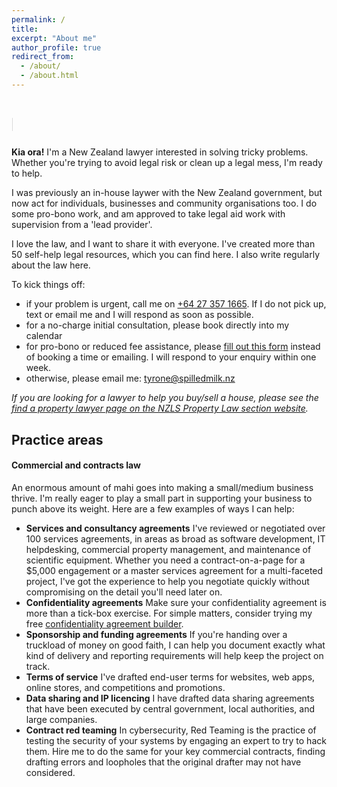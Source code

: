 ```yaml
---
permalink: /
title: 
excerpt: "About me"
author_profile: true
redirect_from: 
  - /about/
  - /about.html
---
```


  <style>
      .type {
  display:inline-block;
}
.type > span {
  display:grid;
  overflow: hidden;
  height:1.2em;
}
.type span span {
  width:0%;
  max-width:max-content;
  overflow: hidden;
  height:inherit;
  word-break:break-all;
  animation:
    c 2s infinite steps(1),  
    t 8s linear infinite alternate,
    m 48s steps(3) infinite;
}
.type span span:before {
  content:" ";
  display:inline-block;
}
@keyframes t{
  90%,100% {width:100%}
}
@keyframes c{
  0%,100%{box-shadow:5px 0 0 #0000}
  50%    {box-shadow:5px 0 0 #fff  }
}
@keyframes m{
  100% {transform:translateY(-300%)}
}

    </style>
<h1>
  <span style="line-height: 1.4;"> </span><span class="type">
  <span>
    <span>It's OK to 💧 over spilt 🥛.</span>
    <span>But not spilling 🥛 milk is better.</span>
    <span>Whether your 🥛 is ½ full or ½ empty, I can help.</span>
  </span>
</span>
</h1>


<b>Kia ora!</b> I'm a New Zealand lawyer interested in solving tricky problems. Whether you're trying to avoid legal risk or clean up a legal mess, I'm ready to help.

I was previously an in-house laywer with the New Zealand government, but now act for individuals, businesses and community organisations too. I do some pro-bono work, and am approved to take legal aid work with supervision from a 'lead provider'.

I love the law, and I want to share it with everyone. I've created more than 50 self-help legal resources, which you can find here. I also write regularly about the law here.

To kick things off:
- if your problem is urgent, call me on <a href="tel:+64 27 357 1665">+64 27 357 1665</a>. If I do not pick up, text or email me and I will respond as soon as possible.
- for a no-charge initial consultation, please book directly into my calendar
- for pro-bono or reduced fee assistance, please [fill out this form](form) instead of booking a time or emailing. I will respond to your enquiry within one week.
- otherwise, please email me: tyrone@spilledmilk.nz

*If you are looking for a lawyer to help you buy/sell a house, please see the [find a property lawyer page on the NZLS Property Law section website](http://www.propertylawyers.org.nz/public/find-a-lawyer).*

## Practice areas

#### Commercial and contracts law
An enormous amount of mahi goes into making a small/medium business thrive. I'm really eager to play a small part in supporting your business to punch above its weight. Here are a few examples of ways I can help:
- **Services and consultancy agreements** I've reviewed or negotiated over 100 services agreements, in areas as broad as software development, IT helpdesking, commercial property management, and maintenance of scientific equipment. Whether you need a contract-on-a-page for a $5,000 engagement or a master services agreement for a multi-faceted project, I've got the experience to help you negotiate quickly without compromising on the detail you'll need later on.
- **Confidentiality agreements** Make sure your confidentiality agreement is more than a tick-box exercise. For simple matters, consider trying my free [confidentiality agreement builder](link).
- **Sponsorship and funding agreements** If you're handing over a truckload of money on good faith, I can help you document exactly what kind of delivery and reporting requirements will help keep the project on track.
- **Terms of service** I've drafted end-user terms for websites, web apps, online stores, and competitions and promotions.
- **Data sharing and IP licencing** I have drafted data sharing agreements that have been executed by central government, local authorities, and large companies.
- **Contract red teaming** In cybersecurity, Red Teaming is the practice of testing the security of your systems by engaging an expert to try to hack them. Hire me to do the same for your key commercial contracts, finding drafting errors and loopholes that the original drafter may not have considered.

